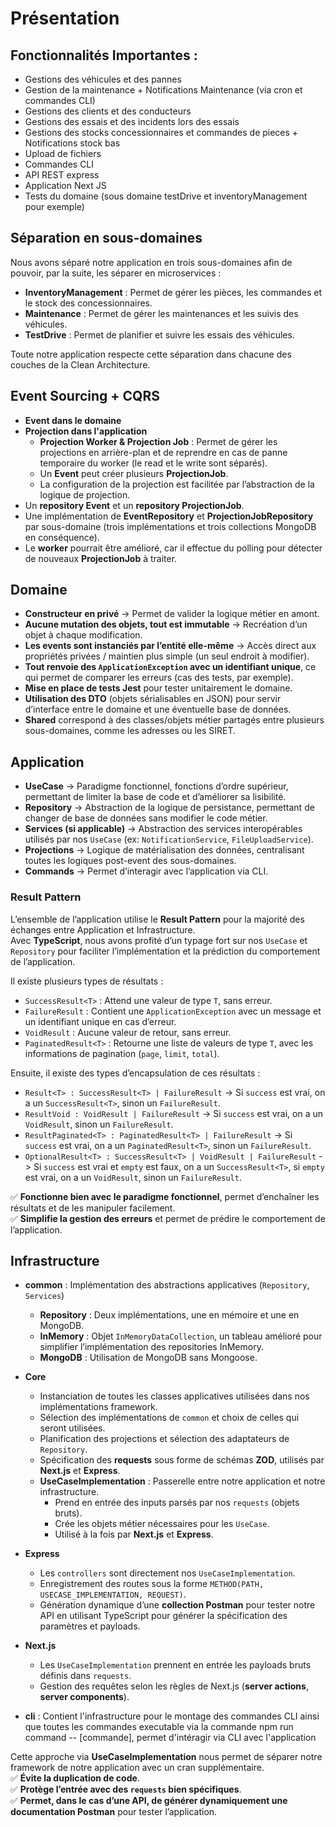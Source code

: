 # Présentation

## Fonctionnalités Importantes :

- Gestions des véhicules et des pannes
- Gestion de la maintenance + Notifications Maintenance (via cron et commandes CLI)
- Gestions des clients et des conducteurs
- Gestions des essais et des incidents lors des essais
- Gestions des stocks concessionnaires et commandes de pieces + Notifications stock bas
- Upload de fichiers
- Commandes CLI
- API REST express
- Application Next JS
- Tests du domaine (sous domaine testDrive et inventoryManagement pour exemple) 

## Séparation en sous-domaines

Nous avons séparé notre application en trois sous-domaines afin de pouvoir, par la suite, les séparer en microservices :
- **InventoryManagement** : Permet de gérer les pièces, les commandes et le stock des concessionnaires.
- **Maintenance** : Permet de gérer les maintenances et les suivis des véhicules.
- **TestDrive** : Permet de planifier et suivre les essais des véhicules.

Toute notre application respecte cette séparation dans chacune des couches de la Clean Architecture.

## Event Sourcing + CQRS

- **Event dans le domaine**
- **Projection dans l'application**
    - **Projection Worker & Projection Job** : Permet de gérer les projections en arrière-plan et de reprendre en cas de panne temporaire du worker (le read et le write sont séparés).
    - Un **Event** peut créer plusieurs **ProjectionJob**.
    - La configuration de la projection est facilitée par l’abstraction de la logique de projection.
- Un **repository Event** et un **repository ProjectionJob**.
- Une implémentation de **EventRepository** et **ProjectionJobRepository** par sous-domaine (trois implémentations et trois collections MongoDB en conséquence).
- Le **worker** pourrait être amélioré, car il effectue du polling pour détecter de nouveaux **ProjectionJob** à traiter.

## Domaine

- **Constructeur en privé** -> Permet de valider la logique métier en amont.
- **Aucune mutation des objets, tout est immutable** -> Recréation d’un objet à chaque modification.
- **Les events sont instanciés par l’entité elle-même** -> Accès direct aux propriétés privées / maintien plus simple (un seul endroit à modifier).
- **Tout renvoie des `ApplicationException` avec un identifiant unique**, ce qui permet de comparer les erreurs (cas des tests, par exemple).
- **Mise en place de tests Jest** pour tester unitairement le domaine.
- **Utilisation des DTO** (objets sérialisables en JSON) pour servir d’interface entre le domaine et une éventuelle base de données.
- **Shared** correspond à des classes/objets métier partagés entre plusieurs sous-domaines, comme les adresses ou les SIRET.

## Application

- **UseCase** -> Paradigme fonctionnel, fonctions d’ordre supérieur, permettant de limiter la base de code et d’améliorer sa lisibilité.
- **Repository** -> Abstraction de la logique de persistance, permettant de changer de base de données sans modifier le code métier.
- **Services (si applicable)** -> Abstraction des services interopérables utilisés par nos `UseCase` (ex: `NotificationService`, `FileUploadService`).
- **Projections** -> Logique de matérialisation des données, centralisant toutes les logiques post-event des sous-domaines.
- **Commands** -> Permet d’interagir avec l’application via CLI.

### Result Pattern

L’ensemble de l’application utilise le **Result Pattern** pour la majorité des échanges entre Application et Infrastructure.  
Avec **TypeScript**, nous avons profité d’un typage fort sur nos `UseCase` et `Repository` pour faciliter l’implémentation et la prédiction du comportement de l’application.

Il existe plusieurs types de résultats :
- `SuccessResult<T>` : Attend une valeur de type `T`, sans erreur.
- `FailureResult` : Contient une `ApplicationException` avec un message et un identifiant unique en cas d’erreur.
- `VoidResult` : Aucune valeur de retour, sans erreur.
- `PaginatedResult<T>` : Retourne une liste de valeurs de type `T`, avec les informations de pagination (`page`, `limit`, `total`).

Ensuite, il existe des types d’encapsulation de ces résultats :
- `Result<T> : SuccessResult<T> | FailureResult` -> Si `success` est vrai, on a un `SuccessResult<T>`, sinon un `FailureResult`.
- `ResultVoid : VoidResult | FailureResult` -> Si `success` est vrai, on a un `VoidResult`, sinon un `FailureResult`.
- `ResultPaginated<T> : PaginatedResult<T> | FailureResult` -> Si `success` est vrai, on a un `PaginatedResult<T>`, sinon un `FailureResult`.
- `OptionalResult<T> : SuccessResult<T> | VoidResult | FailureResult` -> Si `success` est vrai et `empty` est faux, on a un `SuccessResult<T>`, si `empty` est vrai, on a un `VoidResult`, sinon un `FailureResult`.

✅ **Fonctionne bien avec le paradigme fonctionnel**, permet d’enchaîner les résultats et de les manipuler facilement.  
✅ **Simplifie la gestion des erreurs** et permet de prédire le comportement de l’application.

## Infrastructure


- **common** : Implémentation des abstractions applicatives (`Repository`, `Services`)
    - **Repository** : Deux implémentations, une en mémoire et une en MongoDB.
    - **InMemory** : Objet `InMemoryDataCollection`, un tableau amélioré pour simplifier l’implémentation des repositories InMemory.
    - **MongoDB** : Utilisation de MongoDB sans Mongoose.

- **Core**
    - Instanciation de toutes les classes applicatives utilisées dans nos implémentations framework.
    - Sélection des implémentations de `common` et choix de celles qui seront utilisées.
    - Planification des projections et sélection des adaptateurs de `Repository`.
    - Spécification des **requests** sous forme de schémas **ZOD**, utilisés par **Next.js** et **Express**.
    - **UseCaseImplementation** : Passerelle entre notre application et notre infrastructure.
        - Prend en entrée des inputs parsés par nos `requests` (objets bruts).
        - Crée les objets métier nécessaires pour les `UseCase`.
        - Utilisé à la fois par **Next.js** et **Express**.

- **Express**
    - Les `controllers` sont directement nos `UseCaseImplementation`.
    - Enregistrement des routes sous la forme `METHOD(PATH, USECASE_IMPLEMENTATION, REQUEST)`.
    - Génération dynamique d’une **collection Postman** pour tester notre API en utilisant TypeScript pour générer la spécification des paramètres et payloads.

- **Next.js**
    - Les `UseCaseImplementation` prennent en entrée les payloads bruts définis dans `requests`.
    - Gestion des requêtes selon les règles de Next.js (**server actions**, **server components**).

- **cli** : Contient l'infrastructure pour le montage des commandes CLI ainsi que toutes les commandes executable via la commande npm run command -- [commande], permet d'intéragir via CLI avec l'application


Cette approche via **UseCaseImplementation** nous permet de séparer notre framework de notre application avec un cran supplémentaire.  
✅ **Évite la duplication de code**.  
✅ **Protège l’entrée avec des `requests` bien spécifiques**.  
✅ **Permet, dans le cas d’une API, de générer dynamiquement une documentation Postman** pour tester l’application.  
